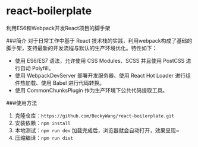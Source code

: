 # react-boilerplate
利用ES6和Webpack开发React项目的脚手架

###简介
对于日常工作中基于 React 技术栈的实践，利用webpack构成了基础的脚手架，支持最新的开发流程与默认的生产环境优化。特性如下：

- 使用 ES6/ES7 语法，允许使用 CSS Modules、SCSS 并且使用 PostCSS 进行自动 Polyfill。
- 使用 WebpackDevServer 部署开发服务器、使用 React Hot Loader 进行组件热加载、使用 Babel 进行代码转换。
- 使用 CommonChunksPlugin 作为生产环境下公共代码提取工具。

###使用方法
1. 克隆仓库：`https://github.com/BeckyWang/react-boilerplate.git`
2. 安装依赖：`npm install `
3. 本地测试：`npm run dev` 加载完成后，浏览器就会自动打开，效果呈现~
4. 压缩编译：`npm run dist` 